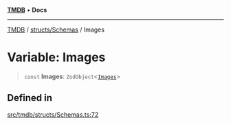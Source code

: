 [**TMDB**](../../../README.md) • **Docs**

***

[TMDB](../../../README.md) / [structs/Schemas](../README.md) / Images

# Variable: Images

> `const` **Images**: `ZodObject`\<[`Images`](../type-aliases/Images.md)\>

## Defined in

[src/tmdb/structs/Schemas.ts:72](https://github.com/Norviah/media-hub/blob/d809718af017974e095f312fcfa8bfdf58d3e3e5/src/tmdb/structs/Schemas.ts#L72)
